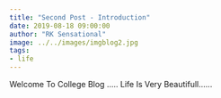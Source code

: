 ```yaml
---
title: "Second Post - Introduction"
date: 2019-08-18 09:00:00
author: "RK Sensational"
image: ../../images/imgblog2.jpg
tags:
- life
---
```


Welcome To College Blog .....
Life Is Very Beautifull......